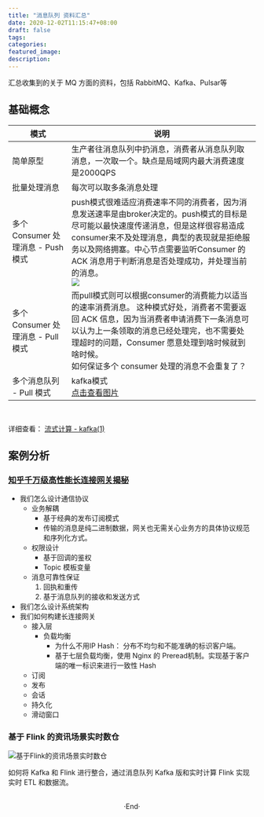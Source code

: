 ```yaml
---
title: "消息队列 资料汇总"
date: 2020-12-02T11:15:47+08:00
draft: false
tags: 
categories: 
featured_image: 
description: 
---
```




汇总收集到的关于 MQ 方面的资料，包括 RabbitMQ、Kafka、Pulsar等


## 基础概念

| 模式 | 说明 | 
|-- |---|
|简单原型 | 生产者往消息队列中扔消息，消费者从消息队列取消息，一次取一个。缺点是局域网内最大消费速度是2000QPS|
|批量处理消息 | 每次可以取多条消息处理|
|多个 Consumer 处理消息 - Push 模式 |push模式很难适应消费速率不同的消费者，因为消息发送速率是由broker决定的。push模式的目标是尽可能以最快速度传递消息，但是这样很容易造成consumer来不及处理消息，典型的表现就是拒绝服务以及网络拥塞。中心节点需要监听Consumer 的 ACK 消息用于判断消息是否处理成功，并处理当前的消息。 <br/> ![](https://pjmike-1253796536.cos.ap-beijing.myqcloud.com/p2p_queue.png)|
|多个 Consumer 处理消息 - Pull 模式 | 而pull模式则可以根据consumer的消费能力以适当的速率消费消息。 这种模式好处，消费者不需要返回 ACK 信息，因为当消费者申请消费下一条消息可以认为上一条领取的消息已经处理完，也不需要处理超时的问题，Consumer 愿意处理到啥时候就到啥时候。<br /> 如何保证多个 consumer 处理的消息不会重复了？ |
| 多个消息队列 - Pull 模式 | kafka模式 <br />[点击查看图片](https://img-blog.csdn.net/20180815151605738?watermark/2/text/aHR0cHM6Ly9ibG9nLmNzZG4ubmV0L3UwMTIxNDIyNDc=/font/5a6L5L2T/fontsize/400/fill/I0JBQkFCMA==/dissolve/70) |

<br />

详细查看： [流式计算 - kafka(1)](https://mp.weixin.qq.com/s?__biz=MzA4MzEzNjA0NA==&mid=222594584&idx=1&sn=d64e5f5768ce48bd0bee1824b30fb1e3&scene=0#rd)

## 案例分析
###  [知乎千万级高性能长连接网关揭秘](https://www.infoq.cn/article/UXrU4hr_mlMX3q84MB9M)

- 我们怎么设计通信协议
    - 业务解耦
        - 基于经典的发布订阅模式
        - 传输的消息是纯二进制数据，网关也无需关心业务方的具体协议规范和序列化方式。
    - 权限设计
        - 基于回调的鉴权
        - Topic 模板变量
    - 消息可靠性保证
       1. 回执和重传
       2. 基于消息队列的接收和发送方式
- 我们怎么设计系统架构
- 我们如何构建长连接网关
    - 接入层
        - 负载均衡
            - 为什么不用IP Hash： 分布不均匀和不能准确的标识客户端。
            - 基于七层负载均衡，使用 Nginx 的 Preread机制。实现基于客户端的唯一标识来进行一致性 Hash
    - 订阅
    - 发布
    - 会话
    - 持久化
    - 滑动窗口


### 基于 Flink 的资讯场景实时数仓

![基于Flink的资讯场景实时数仓](https://help-static-aliyun-doc.aliyuncs.com/assets/img/zh-CN/3989853951/p97864.png)

如何将 Kafka 和 Flink 进行整合，通过消息队列 Kafka 版和实时计算 Flink 实现实时 ETL 和数据流。


<br>

<center>  ·End·  </center>
